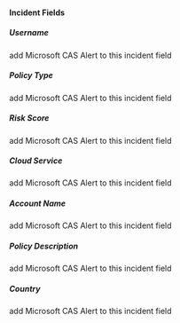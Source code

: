 #### Incident Fields
##### Username
add Microsoft CAS Alert to this incident field
##### Policy Type
add Microsoft CAS Alert to this incident field
##### Risk Score
add Microsoft CAS Alert to this incident field
##### Cloud Service
add Microsoft CAS Alert to this incident field
##### Account Name
add Microsoft CAS Alert to this incident field
##### Policy Description
add Microsoft CAS Alert to this incident field
##### Country
add Microsoft CAS Alert to this incident field